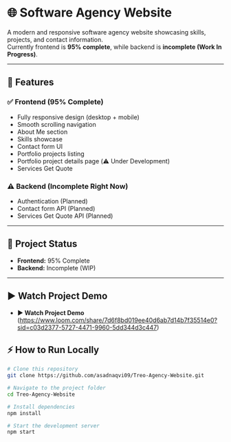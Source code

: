 # 🌐 Software Agency Website

A modern and responsive software agency website showcasing skills, projects, and contact information.  
Currently frontend is **95% complete**, while backend is **incomplete (Work In Progress)**.

---

## 🚀 Features

### ✅ Frontend (95% Complete)
- Fully responsive design (desktop + mobile)
- Smooth scrolling navigation
- About Me section
- Skills showcase
- Contact form UI
- Portfolio projects listing
- Portfolio project details page (⚠️ Under Development)
- Services Get Quote 

### ⚠️ Backend (Incomplete Right Now)
- Authentication (Planned)
- Contact form API (Planned)
- Services Get Quote API (Planned)

---

## 📂 Project Status
- **Frontend:** 95% Complete  
- **Backend:** Incomplete (WIP)

---
## ▶️ Watch Project Demo
- **▶️ Watch Project Demo** (https://www.loom.com/share/7d6f8bd019ee40d6ab7d14b7f35514e0?sid=c03d2377-5727-4471-9960-5dd344d3c447)
## ⚡ How to Run Locally

```bash
# Clone this repository
git clone https://github.com/asadnaqvi09/Treo-Agency-Website.git

# Navigate to the project folder
cd Treo-Agency-Website

# Install dependencies
npm install

# Start the development server
npm start
